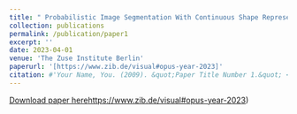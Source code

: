```yaml
---
title: " Probabilistic Image Segmentation With Continuous Shape Representations"
collection: publications
permalink: /publication/paper1
excerpt: ''
date: 2023-04-01
venue: 'The Zuse Institute Berlin'
paperurl: '[https://www.zib.de/visual#opus-year-2023]'
citation: #'Your Name, You. (2009). &quot;Paper Title Number 1.&quot; <i>Journal 1</i>. 1(1).'
---
```


[Download paper here](https://www.zib.de/visual#opus-year-2023)https://www.zib.de/visual#opus-year-2023)
